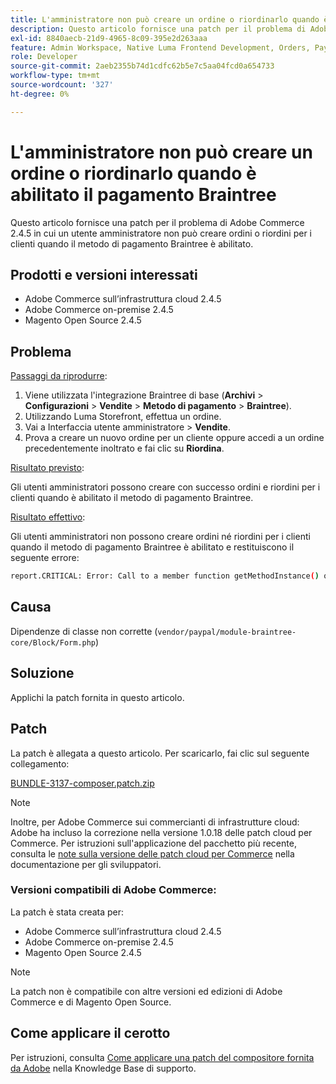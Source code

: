 ```yaml
---
title: L'amministratore non può creare un ordine o riordinarlo quando è abilitato il pagamento Braintree
description: Questo articolo fornisce una patch per il problema di Adobe Commerce 2.4.5 in cui un utente amministratore non può creare ordini o riordini per i clienti quando il metodo di pagamento Braintree è abilitato.
exl-id: 8840aecb-21d9-4965-8c09-395e2d263aaa
feature: Admin Workspace, Native Luma Frontend Development, Orders, Payments
role: Developer
source-git-commit: 2aeb2355b74d1cdfc62b5e7c5aa04fcd0a654733
workflow-type: tm+mt
source-wordcount: '327'
ht-degree: 0%

---
```


# L&#39;amministratore non può creare un ordine o riordinarlo quando è abilitato il pagamento Braintree

Questo articolo fornisce una patch per il problema di Adobe Commerce 2.4.5 in cui un utente amministratore non può creare ordini o riordini per i clienti quando il metodo di pagamento Braintree è abilitato.

## Prodotti e versioni interessati

* Adobe Commerce sull’infrastruttura cloud 2.4.5
* Adobe Commerce on-premise 2.4.5
* Magento Open Source 2.4.5

## Problema

<u>Passaggi da riprodurre</u>:

1. Viene utilizzata l&#39;integrazione Braintree di base (**Archivi** > **Configurazioni** > **Vendite** > **Metodo di pagamento** > **Braintree**).
1. Utilizzando Luma Storefront, effettua un ordine.
1. Vai a Interfaccia utente amministratore > **Vendite**.
1. Prova a creare un nuovo ordine per un cliente oppure accedi a un ordine precedentemente inoltrato e fai clic su **Riordina**.

<u>Risultato previsto</u>:

Gli utenti amministratori possono creare con successo ordini e riordini per i clienti quando è abilitato il metodo di pagamento Braintree.

<u>Risultato effettivo</u>:

Gli utenti amministratori non possono creare ordini né riordini per i clienti quando il metodo di pagamento Braintree è abilitato e restituiscono il seguente errore:

```bash
report.CRITICAL: Error: Call to a member function getMethodInstance() on null in /app/vendor/paypal/module-braintree-core/Block/Form.php:174
```

## Causa

Dipendenze di classe non corrette (`vendor/paypal/module-braintree-core/Block/Form.php`)

## Soluzione

Applichi la patch fornita in questo articolo.

## Patch

La patch è allegata a questo articolo. Per scaricarlo, fai clic sul seguente collegamento:

[BUNDLE-3137-composer.patch.zip](assets/BUNDLE-3137-composer.patch.zip)

>[!NOTE]
>
>Inoltre, per Adobe Commerce sui commercianti di infrastrutture cloud: Adobe ha incluso la correzione nella versione 1.0.18 delle patch cloud per Commerce. Per istruzioni sull&#39;applicazione del pacchetto più recente, consulta le [note sulla versione delle patch cloud per Commerce](https://experienceleague.adobe.com/en/docs/commerce-cloud-service/user-guide/release-notes/cloud-patches) nella documentazione per gli sviluppatori.

### Versioni compatibili di Adobe Commerce:

La patch è stata creata per:

* Adobe Commerce sull’infrastruttura cloud 2.4.5
* Adobe Commerce on-premise 2.4.5
* Magento Open Source 2.4.5

>[!NOTE]
>
>La patch non è compatibile con altre versioni ed edizioni di Adobe Commerce e di Magento Open Source.

## Come applicare il cerotto

Per istruzioni, consulta [Come applicare una patch del compositore fornita da Adobe](/help/how-to/general/how-to-apply-a-composer-patch-provided-by-magento.md) nella Knowledge Base di supporto.
